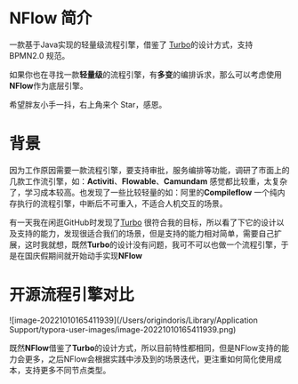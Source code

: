 # NFlow 简介

一款基于Java实现的轻量级流程引擎，借鉴了 [Turbo](https://github.com/didi/turbo)的设计方式，支持 BPMN2.0 规范。

如果你也在寻找一款**轻量级**的流程引擎，有**多变**的编排诉求，那么可以考虑使用**NFlow**作为底层引擎。

希望胖友小手一抖，右上角来个 Star，感恩。



# 背景

因为工作原因需要一款流程引擎，要支持审批，服务编排等功能，调研了市面上的几款工作流引擎，如：**Activiti**、**Flowable**、**Camundam** 感觉都比较重，太复杂了，学习成本较高。也发现了一些比较轻量的如：阿里的**Compileflow** 一个纯内存执行的流程引擎，中断后不可重入，不适合人机交互的场景。

有一天我在闲逛GitHub时发现了[Turbo](https://github.com/didi/turbo) 很符合我的目标，所以看了下它的设计以及支持的能力，发现很适合我们的场景，但是支持的能力相对简单，需要自己扩展，这时我就想，既然**Turbo**的设计没有问题，我可不可以也做一个流程引擎，于是在国庆假期间就开始动手实现**NFlow**



# 开源流程引擎对比

![image-20221010165411939](/Users/origindoris/Library/Application Support/typora-user-images/image-20221010165411939.png)

既然**NFlow**借鉴了**Turbo**的设计方式，所以目前特性都相同，但是NFlow支持的能力会更多，之后NFlow会根据实践中涉及到的场景迭代，更注重如何简化使用成本，支持更多不同节点类型。


